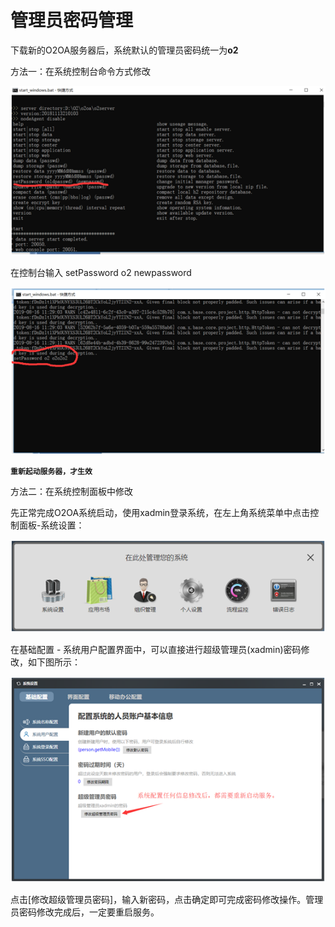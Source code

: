 # 管理员密码管理

下载新的O2OA服务器后，系统默认的管理员密码统一为**o2**

方法一：在系统控制台命令方式修改

![](../../.gitbook/assets/image%20%2839%29.png)

在控制台输入 setPassword o2 newpassword

![](../../.gitbook/assets/image.png)

**`重新起动服务器，才生效`**

方法二：在系统控制面板中修改

先正常完成O2OA系统启动，使用xadmin登录系统，在左上角系统菜单中点击控制面板-系统设置：

![](../../.gitbook/assets/image%20%2830%29.png)

在基础配置 - 系统用户配置界面中，可以直接进行超级管理员\(xadmin\)密码修改，如下图所示：

![](../../.gitbook/assets/image%20%2837%29.png)

点击\[修改超级管理员密码\]，输入新密码，点击确定即可完成密码修改操作。管理员密码修改完成后，一定要重启服务。



